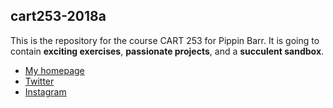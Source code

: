 ## cart253-2018a

This is the repository for the course CART 253 for Pippin Barr.
It is going to contain __exciting exercises__, __passionate projects__,
and a __succulent sandbox__.

- [My homepage](https://www.pippinbarr.com/)
- [Twitter](https://www.twitter.com/pippinbarr)
- [Instagram](https://www.instagram.com/pippinbarr)

